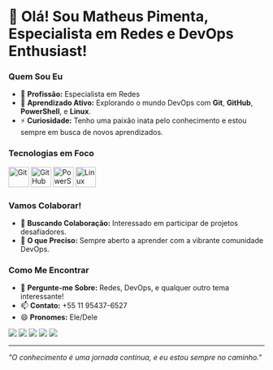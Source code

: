 # 🚀 Olá! Sou Matheus Pimenta, Especialista em Redes e DevOps Enthusiast!

### Quem Sou Eu
- 🔭 **Profissão:** Especialista em Redes
- 🌱 **Aprendizado Ativo:** Explorando o mundo DevOps com **Git**, **GitHub**, **PowerShell**, e **Linux**.
- ⚡ **Curiosidade:** Tenho uma paixão inata pelo conhecimento e estou sempre em busca de novos aprendizados.

### Tecnologias em Foco
<p align="left">
  <img src="https://cdn.jsdelivr.net/gh/devicons/devicon/icons/git/git-original.svg" alt="Git" width="40" height="40"/>
  <img src="https://cdn.jsdelivr.net/gh/devicons/devicon/icons/github/github-original.svg" alt="GitHub" width="40" height="40"/>
  <img src="https://cdn.jsdelivr.net/gh/devicons/devicon/icons/powershell/powershell-plain.svg" alt="PowerShell" width="40" height="40"/>
  <img src="https://cdn.jsdelivr.net/gh/devicons/devicon/icons/linux/linux-original.svg" alt="Linux" width="40" height="40"/>
</p>

### Vamos Colaborar!
- 👯 **Buscando Colaboração:** Interessado em participar de projetos desafiadores.
- 🤔 **O que Preciso:** Sempre aberto a aprender com a vibrante comunidade DevOps.

### Como Me Encontrar
- 💬 **Pergunte-me Sobre:** Redes, DevOps, e qualquer outro tema interessante!
- 📫 **Contato:** +55 11 95437-6527
- 😄 **Pronomes:** Ele/Dele

<div>
<a href="https://www.youtube.com/seu-canal-youtube-aqui" target="_blank"><img loading="lazy" src="https://img.shields.io/badge/YouTube-FF0000?style=for-the-badge&logo=youtube&logoColor=white" target="_blank"></a>
<a href="https://instagram.com/seu-usuário-instagram-aqui" target="_blank"><img loading="lazy" src="https://img.shields.io/badge/-Instagram-%23E4405F?style=for-the-badge&logo=instagram&logoColor=white" target="_blank"></a>
<a href="https://www.twitch.tv/seu-usuário-aqui" target="_blank"><img loading="lazy" src="https://img.shields.io/badge/Twitch-9146FF?style=for-the-badge&logo=twitch&logoColor=white" target="_blank"></a>
<a href = "mailto:contato@seu-usuário-aqui"><img loading="lazy" src="https://img.shields.io/badge/Outlook-0078D4?style=for-the-badge&logo=microsoft-outlook&logoColor=white" target="_blank"></a>
<a href="https://www.linkedin.com/in/seu-usuário-linkedln-aqui" target="_blank"><img loading="lazy" src="https://img.shields.io/badge/-LinkedIn-%230077B5?style=for-the-badge&logo=linkedin&logoColor=white" target="_blank"></a>   
</div>

---

*"O conhecimento é uma jornada contínua, e eu estou sempre no caminho."*
